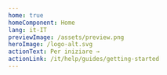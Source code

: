 ```yaml
---
home: true
homeComponent: Home
lang: it-IT
previewImage: /assets/preview.png
heroImage: /logo-alt.svg
actionText: Per iniziare →
actionLink: /it/help/guides/getting-started
---
```

